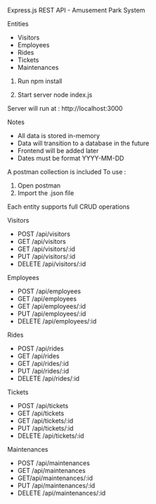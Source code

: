 Express.js REST API - Amusement Park System

Entities
- Visitors
- Employees
- Rides
- Tickets
- Maintenances

1. Run
	npm install

2. Start server
	node index.js

Server will run at : http://localhost:3000

Notes
- All data is stored in-memory
- Data will transition to a database in the future
- Frontend will be added later
- Dates must be format YYYY-MM-DD

A postman collection is included
To use :
1. Open postman
2. Import the .json file

Each entity supports full CRUD operations

Visitors
- POST /api/visitors
- GET /api/visitors
- GET /api/visitors/:id
- PUT /api/visitors/:id
- DELETE /api/visitors/:id

Employees
- POST /api/employees
- GET /api/employees
- GET /api/employees/:id
- PUT /api/employees/:id
- DELETE /api/employees/:id

Rides
- POST /api/rides
- GET /api/rides
- GET /api/rides/:id
- PUT /api/rides/:id
- DELETE /api/rides/:id

Tickets
- POST /api/tickets
- GET /api/tickets
- GET /api/tickets/:id
- PUT /api/tickets/:id
- DELETE /api/tickets/:id

Maintenances
- POST /api/maintenances
- GET /api/maintenances
- GET/api/maintenances/:id
- PUT /api/maintenances/:id
- DELETE /api/maintenances/:id

